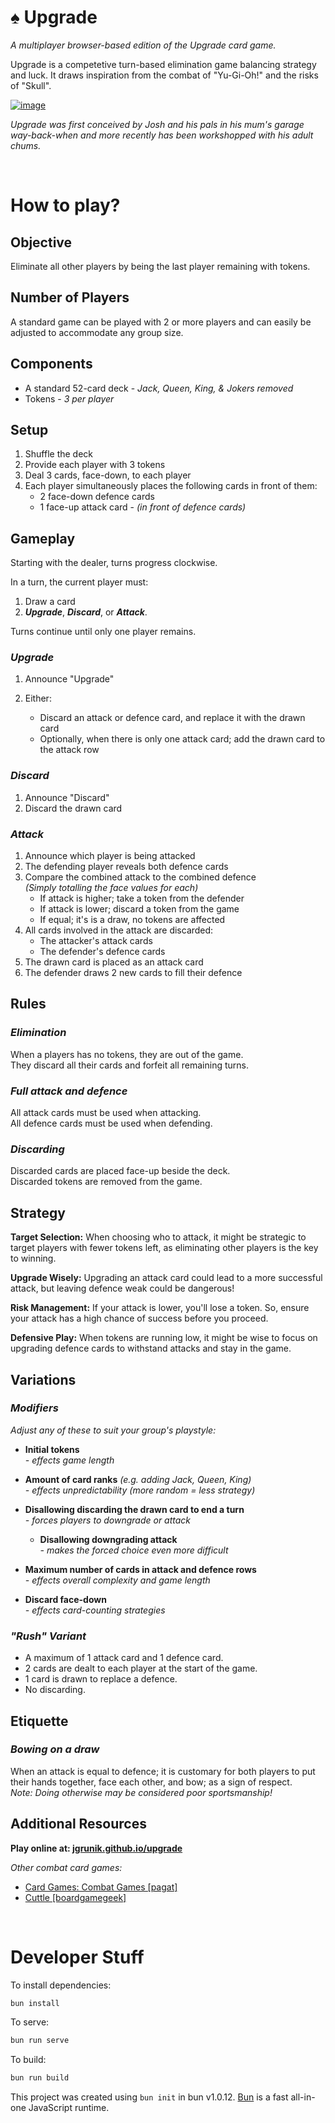 # ♠ Upgrade

_A multiplayer browser-based edition of the Upgrade card game._

Upgrade is a competetive turn-based elimination game balancing strategy and luck. It draws inspiration from the combat of "Yu-Gi-Oh!" and the risks of "Skull".

[![image](https://github.com/jgrunik/upgrade/assets/14305136/bcb4baef-4e77-45f8-aaba-320532cd720b)](https://jgrunik.github.io/upgrade/)

_Upgrade was first conceived by Josh and his pals in his mum's garage way-back-when and more recently has been workshopped with his adult chums._

<br/>

# How to play?

## Objective

Eliminate all other players by being the last player remaining with tokens.

## Number of Players

A standard game can be played with 2 or more players and can easily be adjusted to accommodate any group size.

## Components

- A standard 52-card deck - _Jack, Queen, King, & Jokers removed_
- Tokens - _3 per player_

## Setup

1. Shuffle the deck
2. Provide each player with 3 tokens
3. Deal 3 cards, face-down, to each player
4. Each player simultaneously places the following cards in front of them:
   - 2 face-down defence cards
   - 1 face-up attack card - _(in front of defence cards)_

## Gameplay

Starting with the dealer, turns progress clockwise.

In a turn, the current player must:

1. Draw a card
2. **_Upgrade_**, **_Discard_**, or **_Attack_**.

Turns continue until only one player remains.

### **_Upgrade_**

1. Announce "Upgrade"
2. Either:

   - Discard an attack or defence card, and replace it with the drawn card
   - Optionally, when there is only one attack card; add the drawn card to the attack row

### **_Discard_**

1. Announce "Discard"
2. Discard the drawn card

### **_Attack_**

1. Announce which player is being attacked
2. The defending player reveals both defence cards
3. Compare the combined attack to the combined defence\
   _(Simply totalling the face values for each)_
   - If attack is higher; take a token from the defender
   - If attack is lower; discard a token from the game
   - If equal; it's is a draw, no tokens are affected
4. All cards involved in the attack are discarded:
   - The attacker's attack cards
   - The defender's defence cards
5. The drawn card is placed as an attack card
6. The defender draws 2 new cards to fill their defence

## Rules

### _Elimination_

When a players has no tokens, they are out of the game.  
They discard all their cards and forfeit all remaining turns.

### _Full attack and defence_

All attack cards must be used when attacking.  
All defence cards must be used when defending.

### _Discarding_

Discarded cards are placed face-up beside the deck.  
Discarded tokens are removed from the game.

## Strategy

**Target Selection:** When choosing who to attack, it might be strategic to target players with fewer tokens left, as eliminating other players is the key to winning.

**Upgrade Wisely:** Upgrading an attack card could lead to a more successful attack, but leaving defence weak could be dangerous!

**Risk Management:** If your attack is lower, you'll lose a token. So, ensure your attack has a high chance of success before you proceed.

**Defensive Play:** When tokens are running low, it might be wise to focus on upgrading defence cards to withstand attacks and stay in the game.

## Variations

### _Modifiers_

_Adjust any of these to suit your group's playstyle:_

- **Initial tokens**\
   _- effects game length_

- **Amount of card ranks** _(e.g. adding Jack, Queen, King)_\
  _- effects unpredictability (more random = less strategy)_

- **Disallowing discarding the drawn card to end a turn**\
  _- forces players to downgrade or attack_

  - **Disallowing downgrading attack**\
    _- makes the forced choice even more difficult_

- **Maximum number of cards in attack and defence rows**\
  _- effects overall complexity and game length_

- **Discard face-down**\
  _- effects card-counting strategies_

### _**"Rush"** Variant_

- A maximum of 1 attack card and 1 defence card.
- 2 cards are dealt to each player at the start of the game.
- 1 card is drawn to replace a defence.
- No discarding.

## Etiquette

### _Bowing on a draw_

When an attack is equal to defence; it is customary for both players to put their hands together, face each other, and bow; as a sign of respect.\
_Note: Doing otherwise may be considered poor sportsmanship!_

## Additional Resources

**Play online at: [jgrunik.github.io/upgrade](http://jgrunik.github.io/upgrade)**

_Other combat card games:_

- [Card Games: Combat Games [pagat]](https://www.pagat.com/combat/)
- [Cuttle [boardgamegeek]](https://boardgamegeek.com/boardgame/115370/cuttle)

<br/>

# Developer Stuff

To install dependencies:

```bash
bun install
```

To serve:

```bash
bun run serve
```

To build:

```bash
bun run build
```

This project was created using `bun init` in bun v1.0.12. [Bun](https://bun.sh) is a fast all-in-one JavaScript runtime.
